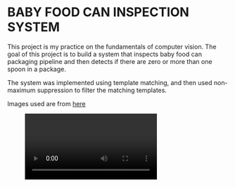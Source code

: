 # BABY FOOD CAN INSPECTION SYSTEM

This project is my practice on the fundamentals of computer vision. The goal of this project is to build a system that inspects baby food can packaging pipeline and then detects if there are zero or more than one spoon in a package.

The system was implemented using template matching, and then used non-maximum suppression to filter the matching templates.

Images used are from [here](https://scss.tcd.ie/publications/book-suplements/A-Practical-Introduction-to-Computer-Vision-with-OpenCV/Problems/)

<figure class="video_container">
    <video controls="true" allowfullscreen="False">	
    	<source src="./anormaly_detection.webm" type="video/webm">
    </video>
</figure>

